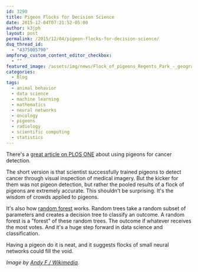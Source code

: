 ```yaml
---
id: 3290
title: Pigeon Flocks for Decision Science
date: 2015-12-04T07:21:52-05:00
author: k3jph
layout: post
permalink: /2015/12/04/pigeon-flocks-for-decision-science/
dsq_thread_id:
  - "4375005790"
ampforwp_custom_content_editor_checkbox:
  - ""
featured_image: /assets/img/news/Flock_of_pigeons_Regents_Park_-_geograph.org_.uk_-_1370466.jpg
categories:
  - Blog
tags:
  - animal behavior
  - data science
  - machine learning
  - mathematics
  - neural networks
  - oncology
  - pigeons
  - radiology
  - scientific computing
  - statistics
---
```

There's a [great article on PLOS ONE](http://journals.plos.org/plosone/article?id=10.1371/journal.pone.0141357) about using pigeons for cancer detection.  

The short version is that scientist successfully trained pigeons to detect cancer through visual inspection of medical imagery.  But the kicker for them was not pigeon detection, but rather the pooled results of a flock of pigeons are extremely accurate.  This shouldn't be surprising.  It's the wisdom of crowds applied to pigeons.  

It's also how [random forest](https://en.wikipedia.org/wiki/Random_forest) works.  Random trees take a random subset of parameters and creates a decision tree to classify an outcome.  A random forest is a "forest" of these random trees.  The outcome if whatever receives the most votes.  And it's a huge step forward in data science and classification.  

Having a pigeon do it is neat, and it suggests flocks of small neural networks could fill the void.

_Image by [Andy F / Wikimedia](https://commons.wikimedia.org/wiki/File:Flock_of_pigeons,_Regents_Park_-_geograph.org.uk_-_1370466.jpg)._
